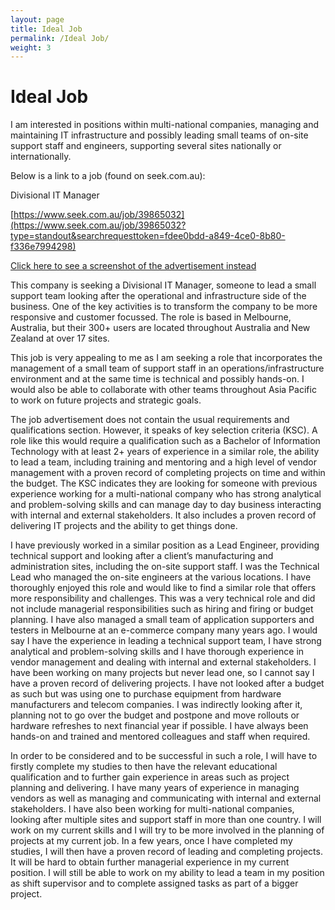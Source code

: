 ```yaml
---
layout: page
title: Ideal Job
permalink: /Ideal Job/
weight: 3
---
```


# **Ideal Job**

I am interested in positions within multi-national companies, managing and maintaining IT infrastructure and possibly
leading small teams of on-site support staff and engineers, supporting several sites nationally or internationally.

Below is a link to a job (found on seek.com.au):

Divisional IT Manager

[https://www.seek.com.au/job/39865032](https://www.seek.com.au/job/39865032?type=standout&searchrequesttoken=fdee0bdd-a849-4ce0-8b80-f336e7994298)

[Click here to see a screenshot of the advertisement instead](https://raw.githubusercontent.com/Miromat/images/master/Screen2.png)


This company is seeking a Divisional IT Manager, someone to lead a small support team looking after the operational and infrastructure side of the business. One of the key activities is to transform the company to be more responsive and customer focussed. The role is based in Melbourne, Australia, but their 300+ users are located throughout Australia and New Zealand at over 17 sites.

This job is very appealing to me as I am seeking a role that incorporates the management of a small team of support staff in an operations/infrastructure environment and at the same time is technical and possibly hands-on. I would also be able to collaborate with other teams throughout Asia Pacific to work on future projects and strategic goals.

The job advertisement does not contain the usual requirements and qualifications section. However, it speaks of key selection criteria (KSC). A role like this would require a qualification such as a Bachelor of Information Technology with at least 2+ years of experience in a similar role, the ability to lead a team, including training and mentoring and a high level of vendor management with a proven record of completing projects on time and within the budget. The KSC indicates they are looking for someone with previous experience working for a multi-national company who has strong analytical and problem-solving skills and can manage day to day business interacting with internal and external stakeholders. It also includes a proven record of delivering IT projects and the ability to get things done.

I have previously worked in a similar position as a Lead Engineer, providing technical support and looking after a client’s manufacturing and administration sites, including the on-site support staff. I was the Technical Lead who managed the on-site engineers at the various locations. I have thoroughly enjoyed this role and would like to find a similar role that offers more responsibility and challenges. This was a very technical role and did not include managerial responsibilities such as hiring and firing or budget planning. I have also managed a small team of application supporters and testers in Melbourne at an e-commerce company many years ago. I would say I have the experience in leading a technical support team, I have strong analytical and problem-solving skills and I have thorough experience in vendor management and dealing with internal and external stakeholders. I have been working on many projects but never lead one, so I cannot say I have a proven record of delivering projects. I have not looked after a budget as such but was using one to purchase equipment from hardware manufacturers and telecom companies. I was indirectly looking after it, planning not to go over the budget and postpone and move rollouts or hardware refreshes to next financial year if possible. I have always been hands-on and trained and mentored colleagues and staff when required.

In order to be considered and to be successful in such a role, I will have to firstly complete my studies to then have the relevant educational qualification and to further gain experience in areas such as project planning and delivering. I have many years of experience in managing vendors as well as managing and communicating with internal and external stakeholders.
I have also been working for multi-national companies, looking after multiple sites and support staff in more than one country. I will work on my current skills and I will try to be more involved in the planning of projects at my current job. In a few years, once I have completed my studies, I will then have a proven record of leading and completing projects. It will be hard to obtain further managerial experience in my current position. I will still be able to work on my ability to lead a team in my position as shift supervisor and to complete assigned tasks as part of a bigger project.
